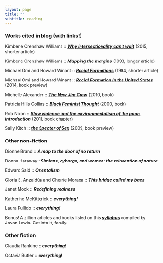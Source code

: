 ```yaml
---
layout: page
title: ""
subtitle: reading
---
```


### Works cited in blog (with links!) ##

Kimberle Crenshaw Williams :: [***Why intersectionality can’t wait***](https://www.washingtonpost.com/news/in-theory/wp/2015/09/24/why-intersectionality-cant-wait/) (2015, shorter article)

Kimberle Crenshaw Williams :: [***Mapping the margins***](http://socialdifference.columbia.edu/files/socialdiff/projects/Article__Mapping_the_Margins_by_Kimblere_Crenshaw.pdf) (1993, longer article)

Michael Omi and Howard Winant :: [***Racial Formations***](http://homepage.smc.edu/delpiccolo_guido/Soc34/Soc34readings/omiandwinant.pdf)  (1994, shorter article)

Michael Omi and Howard Winant :: [***Racial Formation in the United States***](https://books.google.com/books?id=dbLcAwAAQBAJ&printsec=frontcover&dq=racial+formation+in+the+united+states&hl=en&sa=X&ved=0ahUKEwi-zoX6m6rVAhXIslQKHQmdCAYQ6AEIKDAA#v=onepage&q&f=false)  (2014, book preview)

Michelle Alexander :: [***The New Jim Crow***](https://peacelawandjustice.files.wordpress.com/2013/12/newjimcrow-ch-1.pdf) (2010, book)

Patricia Hills Collins :: [***Black Feminist Thought***](https://uniteyouthdublin.files.wordpress.com/2015/01/black-feminist-though-by-patricia-hill-collins.pdf) (2000, book)

Rob Nixon :: [***Slow violence and the environmentalism of the poor: introduction***](https://www4.uwm.edu/c21/pdfs/events/nixon_slowviolence_intro.pdf) (2011, book chapter)

Sally Kitch :: [***the Specter of Sex***](https://books.google.com/books?id=5mSGB7epL2gC&printsec=frontcover&dq=the+specter+of+sex&hl=en&sa=X&ved=0ahUKEwiEwZ_4y6jVAhVMaVAKHeFbBboQ6AEIKDAA#v=onepage&q&f=false) (2009, book preview)


### Other non-fiction ###

Dionne Brand :: ***A map to the door of no return***

Donna Haraway:: ***Simians, cyborgs, and women: the reinvention of nature***

Edward Said :: ***Orientalism***

Gloria E. Anzaldúa and Cherríe Moraga :: ***This bridge called my back***

Janet Mock :: ***Redefining realness***

Katherine McKitterick :: ***everything!***

Laura Pullido :: ***everything!***

Bonus! A zillion articles and books listed on this [***syllabus***](http://geography.berkeley.edu/wp-content/uploads/2016/07/Geog251Spring2017.pdf) compiled by Jovan Lewis.  Get into it, family.

### Other fiction ###

Claudia Rankine :: ***everything!***

Octavia Butler :: ***everything!***


